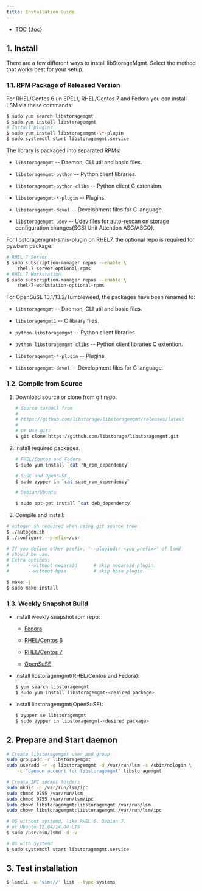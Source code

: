 ```yaml
---
title: Installation Guide
---
```


* TOC
{:toc}

## 1. Install

There are a few different ways to install libStorageMgmt.
Select the method that works best for your setup.

### 1.1. RPM Package of Released Version
For RHEL/Centos 6 (in EPEL), RHEL/Centos 7 and Fedora you can install
LSM via these commands:

```bash
$ sudo yum search libstoragemgmt
$ sudo yum install libstoragemgmt
# Install plugins.
$ sudo yum install libstoragemgmt-\*-plugin
$ sudo systemctl start libstoragemgmt.service
```

The library is packaged into separated RPMs:

* `libstoragemgmt` -- Daemon, CLI util and basic files.

* `libstoragemgmt-python` -- Python client libraries.

* `libstoragemgmt-python-clibs` -- Python client C extension.

* `libstoragemgmt-*-plugin` -- Plugins.

* `libstoragemgmt-devel` -- Development files for C language.

* `libstoragemgmt-udev` -- Udev files for auto-rescan on storage
  configuration changes(SCSI Unit Attention ASC/ASCQ).

For libstoragemgmt-smis-plugin on RHEL7, the optional repo
is required for pywbem package:

```bash
# RHEL 7 Server
$ sudo subscription-manager repos --enable \
    rhel-7-server-optional-rpms
# RHEL 7 Workstation
$ sudo subscription-manager repos --enable \
    rhel-7-workstation-optional-rpms
```

For OpenSuSE 13.1/13.2/Tumbleweed, the packages have been renamed to:

* `libstoragemgmt` -- Daemon, CLI util and basic files.

* `libstoragemgmt1` -- C library files.

* `python-libstoragemgmt` -- Python client libraries.

* `python-libstoragemgmt-clibs` -- Python client libraries C extention.

* `libstoragemgmt-*-plugin` -- Plugins.

* `libstoragemgmt-devel` -- Development files for C language.

### 1.2. Compile from Source

1. Download source or clone from git repo.

    ```bash
    # Source tarball from
    #
    # https://github.com/libstorage/libstoragemgmt/releases/latest
    #
    # Or Use git:
    $ git clone https://github.com/libstorage/libstoragemgmt.git
    ```

2. Install required packages.

    ```bash
    # RHEL/Centos and Fedora
    $ sudo yum install `cat rh_rpm_dependency`

    # SuSE and OpenSuSE
    $ sudo zypper in `cat suse_rpm_dependency`

    # Debian/Ubuntu

    $ sudo apt-get install `cat deb_dependency`
    ```

3. Compile and install:

```bash
# autogen.sh required when using git source tree
$ ./autogen.sh
$ ./configure --prefix=/usr

# If you define other prefix, '--plugindir <you_prefix>' of lsmd
# should be use.
# Extra options:
#       --without-megaraid      # skip megaraid plugin.
#       --without-hpsa          # skip hpsa plugin.

$ make -j
$ sudo make install
```

### 1.3. Weekly Snapshot Build

* Install weekly snapshot rpm repo:

    * [Fedora][1]

    * [RHEL/Centos 6][2]

    * [RHEL/Centos 7][3]

    * [OpenSuSE][4]

* Install libstoragemgmt(RHEL/Centos and Fedora):

    ```bash
    $ yum search libstoragemgmt
    $ sudo yum install libstoragemgmt-<desired package>
    ```

* Install libstoragemgmt(OpenSuSE):

    ```bash
    $ zypper se libstoragemgmt
    $ sudo zypper in libstoragemgmt-<desired package>
    ```

## 2. Prepare and Start daemon

```bash
# Create libstoragemgmt user and group
sudo groupadd -r libstoragemgmt
sudo useradd -r -g libstoragemgmt -d /var/run/lsm -s /sbin/nologin \
    -c "daemon account for libstoragemgmt" libstoragemgmt

# Create IPC socket folders
sudo mkdir -p /var/run/lsm/ipc
sudo chmod 0755 /var/run/lsm
sudo chmod 0755 /var/run/lsm/ipc
sudo chown libstoragemgmt:libstoragemgmt /var/run/lsm
sudo chown libstoragemgmt:libstoragemgmt /var/run/lsm/ipc

# OS without systemd, like RHEL 6, Debian 7,
# or Ubuntu 12.04/14.04 LTS
$ sudo /usr/bin/lsmd -d -v

# OS with Systemd
$ sudo systemctl start libstoragemgmt.service
```

## 3. Test installation

```bash
$ lsmcli -u 'sim://' list --type systems
```
[1]: http://download.opensuse.org/repositories/home:/cathay4t:/libstoragemgmt-git-fedora/
[2]: http://download.opensuse.org/repositories/home:/cathay4t:/libstoragemgmt-git-rhel6/CentOS_6/home:cathay4t:libstoragemgmt-git-rhel6.repo
[3]: http://download.opensuse.org/repositories/home:/cathay4t:/libstoragemgmt-git-rhel7/CentOS_7/home:cathay4t:libstoragemgmt-git-rhel7.repo
[4]: http://download.opensuse.org/repositories/home:/cathay4t:/libstoragemgmt-git-suse/
